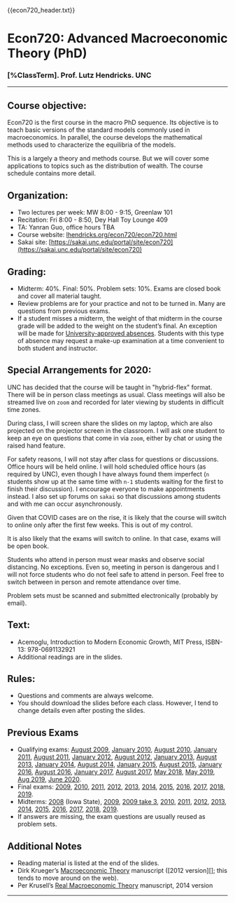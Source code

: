 {{econ720_header.txt}}


# Econ720: Advanced Macroeconomic Theory (PhD)

### [%ClassTerm]. Prof. Lutz Hendricks. UNC

-----------------

## Course objective:

Econ720 is the first course in the macro PhD sequence. Its objective is to teach basic versions of the standard models commonly used in macroeconomics. In parallel, the course develops the mathematical methods used to characterize the equilibria of the models. 

This is a largely a theory and methods course. But we will cover some applications to topics such as the distribution of wealth. The course schedule contains more detail.

## Organization:

* Two lectures per week: MW 8:00 - 9:15, Greenlaw 101
* Recitation: Fri 8:00 - 8:50, Dey Hall Toy Lounge 409
* TA: Yanran Guo, office hours TBA
* Course website: [lhendricks.org/econ720/econ720.html](lhendricks.org/econ720/econ720.html)
* Sakai site: [https://sakai.unc.edu/portal/site/econ720](https://sakai.unc.edu/portal/site/econ720)

## Grading:

* Midterm: 40%. Final: 50%. Problem sets: 10%. Exams are closed book and cover all material taught.
* Review problems are for your practice and not to be turned in. Many are questions from previous exams.
* If a student misses a midterm, the weight of that midterm in the course grade will be added to the weight on the student’s final.  An exception will be made for [University-approved absences](http://catalog.unc.edu/policies-procedures/attendance-grading-examination/). Students with this type of absence may request a make-up examination at a time convenient to both student and instructor.

## Special Arrangements for 2020:

UNC has decided that the course will be taught in "hybrid-flex" format. There will be in person class meetings as usual. Class meetings will also be streamed live on `zoom` and recorded for later viewing by students in difficult time zones.

During class, I will screen share the slides on my laptop, which are also projected on the projector screen in the classroom. I will ask one student to keep an eye on questions that come in via `zoom`, either by chat or using the raised hand feature.

For safety reasons, I will not stay after class for questions or discussions. Office hours will be held online. I will hold scheduled office hours (as required by UNC), even though I have always found them imperfect (`n` students show up at the same time with `n-1` students waiting for the first to finish their discussion). I encourage everyone to make appointments instead. I also set up forums on `sakai` so that discussions among students and with me can occur asynchronously.

Given that COVID cases are on the rise, it is likely that the course will switch to online only after the first few weeks. This is out of my control.

It is also likely that the exams will switch to online. In that case, exams will be open book.

Students who attend in person must wear masks and observe social distancing. No exceptions. Even so, meeting in person is dangerous and I will not force students who do not feel safe to attend in person. Feel free to switch between in person and remote attendance over time.

Problem sets must be scanned and submitted electronically (probably by email).

## Text:

* Acemoglu, Introduction to Modern Economic Growth, MIT Press, ISBN-13: 978-0691132921
* Additional readings are in the slides.

## Rules:

* Questions and comments are always welcome.
* You should download the slides before each class. However, I tend to change details even after posting the slides.

## Previous Exams ##

* Qualifying exams: [August 2009][], [January 2010][], [August 2010][], [January 2011][], [August 2011][], [January 2012][], [August 2012][],
[January 2013][], [August 2013][], [January 2014][], [August 2014][], [January 2015][], [August 2015](exams/Quals_2015_Aug.pdf), [January 2016][], [August 2016][], [January 2017][], [August 2017](exams/Quals_2017_Aug.pdf), [May 2018](exams/Quals_2018_May.pdf), [May 2019](exams/Quals_2019_May.pdf), [Aug 2019](exams/Quals_2019_Aug.pdf), [June 2020](exams/Quals_2020_June.pdf).
* Final exams: [2009][fin2009], [2010][fin2010], [2011][fin2011], [2012][fin2012], [2013][fin2013], [2014][fin2014], [2015](exams/final2015_720.pdf), [2016](exams/final2016_720.pdf), [2017](exams/final2017_720.pdf), [2018](exams/final2018_720.pdf), [2019](exams/final2019_720.pdf). 
* Midterms: [2008][mid2008] (Iowa State), [2009][mid2009], [2009 take 3][mid2009 take 3], [2010][mid2010], [2011][mid2011], [2012][mid2012], [2013][mid2013], [2014][mid2014], [2015](exams/midterm2015_720.pdf), [2016](exams/midterm2016_720.pdf), [2017](exams/midterm2017_720.pdf), [2018](exams/midterm2018_720.pdf), [2019](exams/midterm2019_720.pdf).  
* If answers are missing, the exam questions are usually reused as problem sets. 

## Additional Notes ##

* Reading material is listed at the end of the slides.
* Dirk Krueger’s [Macroeconomic Theory][] manuscript ([2012 version][]; this tends to move around on the web).
* Per Krusell’s [Real Macroeconomic Theory][] manuscript, 2014 version  


-----------

[Macroeconomic Theory]: http://www.ssc.wisc.edu/~aseshadr/econ714/MacroTheory.pdf
[Real Macroeconomic Theory]: https://www.sas.upenn.edu/~vr0j/oldteaching/704-18/newmanu.pdf


  [August 2009]: exams/Quals_2009_Aug.pdf
  [January 2010]: exams/Quals_2010_Jan.pdf
  [August 2010]: exams/Quals_2010_Aug.pdf
  [January 2011]: exams/Quals_2011_Jan.pdf
  [August 2011]: exams/Quals_2011_Aug.pdf
  [January 2012]: exams/Quals_2012_Jan.pdf
  [August 2012]: exams/Quals_2012_Aug.pdf
  [January 2013]: exams/Quals_2013_Jan.pdf
  [August 2013]: exams/Quals_2013_Aug.pdf
  [January 2014]: exams/Quals_2014_Jan.pdf
  [August 2014]: exams/Quals_2014_Aug.pdf
  [January 2015]: exams/Quals_2015_Jan.pdf
  [January 2016]: exams/Quals_2016_Jan.pdf
  [August 2016]: exams/Quals_2016_Aug.pdf
[January 2017]: exams/Quals_2017_Jan.pdf
  [fin2009]: exams/final2009_720.pdf
  [fin2010]: exams/final2010_720.pdf
  [fin2011]: exams/final2011_720.pdf
  [fin2012]: exams/final2012_720.pdf
  [fin2013]: exams/final2013_720.pdf
  [fin2014]: exams/final2014_720.pdf
  [mid2008]: exams/Midterm2008_602.pdf
  [mid2009]: exams/Midterm2009_720.pdf
  [mid2009 take 3]: exams/Midterm3_2009_720.pdf
  [mid2010]: exams/midterm2010_720.pdf
  [mid2011]: exams/midterm2011_720.pdf
  [mid2012]: exams/midterm2012_720.pdf
  [mid2013]: exams/midterm2013_720.pdf
  [mid2014]: exams/midterm2014_720.pdf


